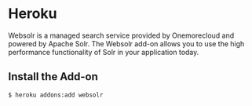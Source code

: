 # Heroku

Websolr is a managed search service provided by Onemorecloud and powered by Apache Solr. The Websolr add-on allows you to use the high performance functionality of Solr in your application today.

## Install the Add-on

```$ heroku addons:add websolr```